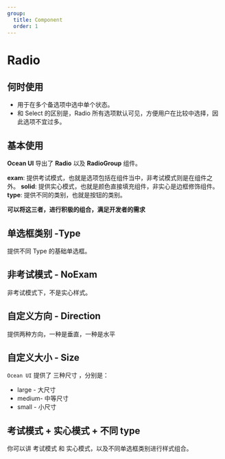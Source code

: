 ```yaml
---
group:
  title: Component
  order: 1
---
```


# Radio

## 何时使用

- 用于在多个备选项中选中单个状态。
- 和 Select 的区别是，Radio 所有选项默认可见，方便用户在比较中选择，因此选项不宜过多。

## 基本使用

**Ocean UI** 导出了 **Radio** 以及 **RadioGroup** 组件。

**exam**: 提供考试模式，也就是选项包括在组件当中，非考试模式则是在组件之外。
**solid**: 提供实心模式，也就是颜色直接填充组件，非实心是边框修饰组件。
**type**: 提供不同的类别，也就是按钮的类别。

**可以将这三者，进行积极的组合，满足开发者的需求**

<code src="./document/basic.tsx"></code>

## 单选框类别 -Type

提供不同 Type 的基础单选框。
<code src="./document/radio.tsx"></code>

## 非考试模式 - NoExam

非考试模式下，不是实心样式。
<code src="./document/exam.tsx"></code>

## 自定义方向 - Direction

提供两种方向，一种是垂直，一种是水平
<code src="./document/direction.tsx"></code>

## 自定义大小 - Size

`Ocean UI` 提供了 三种尺寸 ，分别是：

- large - 大尺寸
- medium- 中等尺寸
- small - 小尺寸

<code src="./document/sizeRadio.tsx"></code>

## 考试模式 + 实心模式 + 不同 type

你可以讲 考试模式 和 实心模式，以及不同单选框类别进行样式组合。

<code src="./document/solid.tsx"></code>

